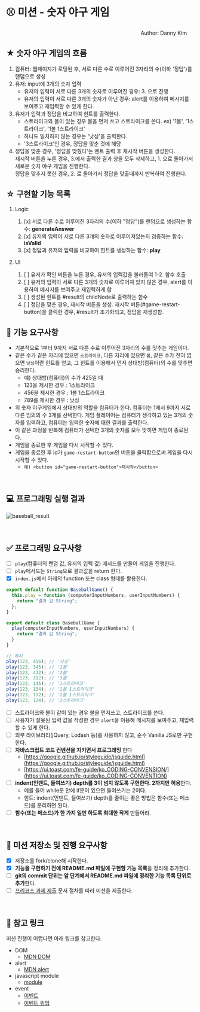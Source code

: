 # ⚾ 미션 - 숫자 야구 게임

<div style="text-align: right; margin-right: 20px"> Author: Danny Kim </div>

## ★ 숫자 야구 게임의 흐름
1. 컴퓨터: 웹페이지가 로딩된 후, 서로 다른 수로 이루어진 3자리의 수(이하 '정답')를 랜덤으로 생성
2. 유저: input에 3개의 숫자 입력
   * 유저의 입력이 서로 다른 3개의 숫자로 이루어진 경우: 3. 으로 진행
   * 유저의 입력이 서로 다른 3개의 숫자가 아닌 경우: alert를 이용하여 메시지를 보여주고 재입력할 수 있게 한다.
3. 유저가 입력과 정답을 비교하여 힌트를 출력한다.
   * 스트라이크와 볼이 있는 경우 볼을 먼저 쓰고 스트라이크를 쓴다. ex) '1볼', '1스트라이크', '1볼 1스트라이크'
   * 하나도 일치하지 않는 경우는 '낫싱'을 출력한다.
   * '3스트라이크'인 경우, 정답을 맞춘 것에 해당
4. 정답을 맞춘 경우, '정답을 맞췄다'는 멘트 출력 후 재시작 버튼을 생성한다. <br>
   재시작 버튼을 누른 경우, 3.에서 출력한 결과 창을 모두 삭제하고, 1. 으로 돌아가서 새로운 숫자 야구 게임을 진행한다.<br>
   정답을 맞추지 못한 경우, 2. 로 돌아가서 정답을 맞출때까지 반복하여 진행한다.
## ☆ 구현할 기능 목록
1. Logic
   1. [x] 서로 다른 수로 이루어진 3자리의 수(이하 "정답")를 랜덤으로 생성하는 함수: **generateAnswer**
   2. [x] 유저의 입력이 서로 다른 3개의 숫자로 이루어져있는지 검증하는 함수: **isValid**
   3. [x] 정답과 유저의 입력을 비교하여 힌트를 생성하는 함수: **play**

2. UI
   1. [ ] 유저가 확인 버튼을 누른 경우, 유저의 입력값을 불러들여 1-2. 함수 호출
   2. [ ] 유저의 입력이 서로 다른 3개의 숫자로 이루어져 있지 않은 경우, alert를 이용하여 메시지를 보여주고 재입력하게 함
   3. [ ] 생성된 힌트를 #result의 childNode로 출력하는 함수
   4. [ ] 정답을 맞춘 경우, 재시작 버튼을 생성. 재시작 버튼(#game-restart-button)을 클릭한 경우, #result가 초기화되고, 정답을 재생성함.

## 🎯 기능 요구사항

- 기본적으로 1부터 9까지 서로 다른 수로 이루어진 3자리의 수를 맞추는 게임이다.
- 같은 수가 같은 자리에 있으면 `스트라이크`, 다른 자리에 있으면 `볼`, 같은 수가 전혀 없으면 `낫싱`이란 힌트를 얻고, 그 힌트를 이용해서 먼저 상대방(컴퓨터)의 수를 맞추면 승리한다.
  - 예) 상대방(컴퓨터)의 수가 425일 때
  - 123을 제시한 경우 : 1스트라이크
  - 456을 제시한 경우 : 1볼 1스트라이크
  - 789를 제시한 경우 : 낫싱
- 위 숫자 야구게임에서 상대방의 역할을 컴퓨터가 한다. 컴퓨터는 1에서 9까지 서로 다른 임의의 수 3개를 선택한다. 게임 플레이어는 컴퓨터가 생각하고 있는 3개의 숫자를 입력하고, 컴퓨터는 입력한 숫자에 대한 결과를 출력한다.
- 이 같은 과정을 반복해 컴퓨터가 선택한 3개의 숫자를 모두 맞히면 게임이 종료된다.
- 게임을 종료한 후 게임을 다시 시작할 수 있다.
- 게임을 종료한 후 id가 `game-restart-button`인 버튼을 클릭함으로써 게임을 다시 시작할 수 있다. 
  - `예) <button id="game-restart-button">재시작</button>`

<br>

## 💻 프로그래밍 실행 결과

![baseball_result](https://user-images.githubusercontent.com/50367798/100166088-32473e00-2eff-11eb-9454-5d45e648b37e.jpg)

<br>

## ✅ 프로그래밍 요구사항

- [ ] `play`(컴퓨터의 랜덤 값, 유저의 입력 값) 메서드를 만들어 게임을 진행한다.
- [ ] `play`메서드는 `String`으로 결과값을 return 한다.
- [x] `index.js`에서 아래의 function 또는 class 형태를 활용한다.

```javascript
export default function BaseballGame() {
  this.play = function (computerInputNumbers, userInputNumbers) {
    return "결과 값 String";
  };
}

export default class BaseballGame {
  play(computerInputNumbers, userInputNumbers) {
    return "결과 값 String";
  }
}

// 예시
play(123, 456); // '낫싱'
play(123, 345); // '1볼'
play(123, 432); // '2볼'
play(123, 312); // '3볼'
play(123, 145); // '1스트라이크'
play(123, 134); // '1볼 1스트라이크'
play(123, 132); // '2볼 1스트라이크'
play(123, 124); // '2스트라이크'
```

- [ ] 스트라이크와 볼이 같이 있는 경우 볼을 먼저쓰고, 스트라이크를 쓴다.
- [ ] 사용자가 잘못된 입력 값을 작성한 경우 `alert`을 이용해 메시지를 보여주고, 재입력할 수 있게 한다.
- [ ] 외부 라이브러리(jQuery, Lodash 등)를 사용하지 않고, 순수 Vanilla JS로만 구현한다.
- [ ] **자바스크립트 코드 컨벤션을 지키면서 프로그래밍** 한다
  - [https://google.github.io/styleguide/jsguide.html](https://google.github.io/styleguide/jsguide.html)
  - [https://ui.toast.com/fe-guide/ko_CODING-CONVENSION/](https://ui.toast.com/fe-guide/ko_CODING-CONVENTION)
- [ ] **indent(인덴트, 들여쓰기) depth를 3이 넘지 않도록 구현한다. 2까지만 허용**한다.
  - 예를 들어 while문 안에 if문이 있으면 들여쓰기는 2이다.
  - 힌트: indent(인덴트, 들여쓰기) depth를 줄이는 좋은 방법은 함수(또는 메소드)를 분리하면 된다.
- [ ] **함수(또는 메소드)가 한 가지 일만 하도록 최대한 작게** 만들어라.

<br>

## 📝 미션 저장소 및 진행 요구사항

- [x] 저장소를 fork/clone해 시작한다.
- [x] **기능을 구현하기 전에 README.md 파일에 구현할 기능 목록**을 정리해 추가한다.
- [ ] **git의 commit 단위는 앞 단계에서 README.md 파일에 정리한 기능 목록 단위로 추가**한다.
- [ ] [프리코스 과제 제출](https://github.com/woowacourse/woowacourse-docs/tree/master/precourse) 문서 절차를 따라 미션을 제출한다.

<br>

## 🔗 참고 링크

미션 진행이 어렵다면 아래 링크를 참고한다.

- DOM
  - [MDN DOM](https://developer.mozilla.org/ko/docs/Web/API/Document_Object_Model/%EC%86%8C%EA%B0%9C)
- alert
  - [MDN alert](https://developer.mozilla.org/ko/docs/Web/API/Window/alert)
- javascript module
  - [module](https://ko.javascript.info/modules-intro)
- event
  - [이벤트](https://ko.javascript.info/introduction-browser-events)
  - [이벤트 위임](https://ko.javascript.info/event-delegation)